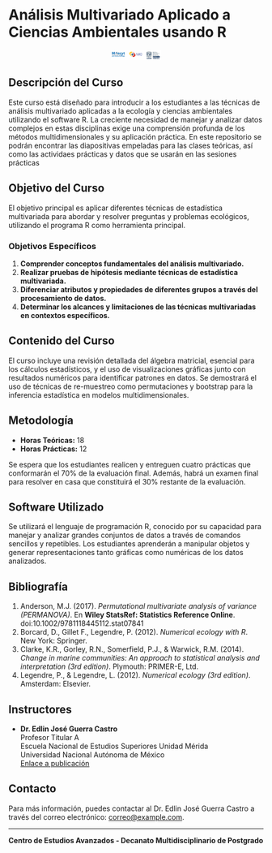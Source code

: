 # Análisis Multivariado Aplicado a Ciencias Ambientales usando R

<p align="center">
  <img src="encabezado.png" alt="Logos Institucionales" width="100"/>
</p>

## Descripción del Curso

Este curso está diseñado para introducir a los estudiantes a las técnicas de análisis multivariado aplicadas a la ecología y ciencias ambientales utilizando el software R. La creciente necesidad de manejar y analizar datos complejos en estas disciplinas exige una comprensión profunda de los métodos multidimensionales y su aplicación práctica. En este repositorio se podrán encontrar las diapositivas empeladas para las clases teóricas, así como las actividaes prácticas y datos que se usarán en las sesiones prácticas

## Objetivo del Curso

El objetivo principal es aplicar diferentes técnicas de estadística multivariada para abordar y resolver preguntas y problemas ecológicos, utilizando el programa R como herramienta principal.

### Objetivos Específicos

1. **Comprender conceptos fundamentales del análisis multivariado.**
2. **Realizar pruebas de hipótesis mediante técnicas de estadística multivariada.**
3. **Diferenciar atributos y propiedades de diferentes grupos a través del procesamiento de datos.**
4. **Determinar los alcances y limitaciones de las técnicas multivariadas en contextos específicos.**

## Contenido del Curso

El curso incluye una revisión detallada del álgebra matricial, esencial para los cálculos estadísticos, y el uso de visualizaciones gráficas junto con resultados numéricos para identificar patrones en datos. Se demostrará el uso de técnicas de re-muestreo como permutaciones y bootstrap para la inferencia estadística en modelos multidimensionales.

## Metodología

- **Horas Teóricas:** 18
- **Horas Prácticas:** 12

Se espera que los estudiantes realicen y entreguen cuatro prácticas que conformarán el 70% de la evaluación final. Además, habrá un examen final para resolver en casa que constituirá el 30% restante de la evaluación.

## Software Utilizado

Se utilizará el lenguaje de programación R, conocido por su capacidad para manejar y analizar grandes conjuntos de datos a través de comandos sencillos y repetibles. Los estudiantes aprenderán a manipular objetos y generar representaciones tanto gráficas como numéricas de los datos analizados.

## Bibliografía

1. Anderson, M.J. (2017). *Permutational multivariate analysis of variance (PERMANOVA)*. En **Wiley StatsRef: Statistics Reference Online**. doi:10.1002/9781118445112.stat07841
2. Borcard, D., Gillet F., Legendre, P. (2012). *Numerical ecology with R*. New York: Springer.
3. Clarke, K.R., Gorley, R.N., Somerfield, P.J., & Warwick, R.M. (2014). *Change in marine communities: An approach to statistical analysis and interpretation (3rd edition)*. Plymouth: PRIMER-E, Ltd.
4. Legendre, P., & Legendre, L. (2012). *Numerical ecology (3rd edition)*. Amsterdam: Elsevier.

## Instructores

- **Dr. Edlin José Guerra Castro**  
  Profesor Titular A  
  Escuela Nacional de Estudios Superiores Unidad Mérida  
  Universidad Nacional Autónoma de México  
  [Enlace a publicación](https://doi.org/10.1002/9781118445112.stat07841)

## Contacto

Para más información, puedes contactar al Dr. Edlin José Guerra Castro a través del correo electrónico: [correo@example.com](mailto:correo@example.com).

---

**Centro de Estudios Avanzados - Decanato Multidisciplinario de Postgrado**

